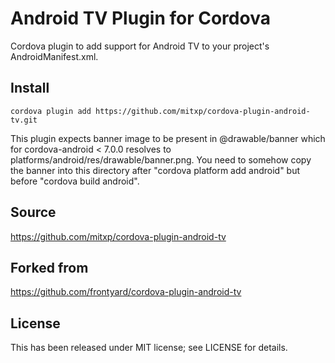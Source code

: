Android TV Plugin for Cordova
==============================

Cordova plugin to add support for Android TV to your project's AndroidManifest.xml.

Install
-------

`cordova plugin add https://github.com/mitxp/cordova-plugin-android-tv.git`

This plugin expects banner image to be present in @drawable/banner which for cordova-android < 7.0.0 resolves to platforms/android/res/drawable/banner.png. You need to somehow copy the banner into this directory after "cordova platform add android" but before "cordova build android".

Source
------
https://github.com/mitxp/cordova-plugin-android-tv

Forked from
-----------
https://github.com/frontyard/cordova-plugin-android-tv

License
-------

This has been released under MIT license; see LICENSE for details.

